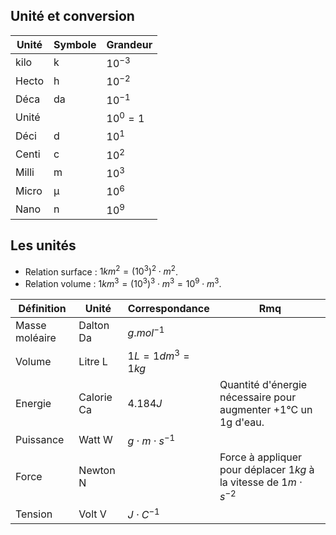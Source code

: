 ## Unité et conversion

Unité 				| Symbole			| Grandeur
--------------------|-------------------|-------
kilo 				| k 				| $10^{- 3}$ 
Hecto				| h 				| $10^{- 2}$
Déca 				| da 				| $10^{- 1}$ 
Unité				|  					| $10^0 = 1$
Déci  				| d 				| $10^1$
Centi 				| c 				| $10^2$
Milli 				| m 				| $10^3$
Micro 				| μ 				| $10^6$
Nano  				| n 				| $10^9$

## Les unités

* Relation surface : $1km^2 = {(10^3)}^2 \cdot m^2$.
* Relation volume : $1km^3 = {(10^3)}^3 \cdot m^3 = {10}^9 \cdot m^3$.

Définition          | Unité     | Correspondance    | Rmq
--------------------|-----------|-------------------|--------
Masse moléaire      | Dalton Da | $g.mol^{-1}$      |
Volume              | Litre L   | $1L = 1 dm^3 = 1 kg$ |
Energie             | Calorie Ca| $4.184 J$         | Quantité d'énergie nécessaire pour augmenter +1°C un 1g d'eau.
Puissance           |  Watt W   | $g \cdot m \cdot s^{-1}$      |
Force               | Newton N  | | Force à appliquer pour déplacer $1kg$ à la vitesse de $1 m \cdot s^{−2}$
Tension             | Volt V    | $J \cdot C^{−1}$ | 